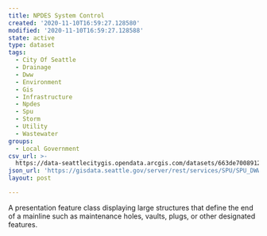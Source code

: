 ```yaml
---
title: NPDES System Control
created: '2020-11-10T16:59:27.128580'
modified: '2020-11-10T16:59:27.128588'
state: active
type: dataset
tags:
  - City Of Seattle
  - Drainage
  - Dww
  - Environment
  - Gis
  - Infrastructure
  - Npdes
  - Spu
  - Storm
  - Utility
  - Wastewater
groups:
  - Local Government
csv_url: >-
  https://data-seattlecitygis.opendata.arcgis.com/datasets/663de700891248a082483b750beaef69_8.csv?outSR=%7B%22latestWkid%22%3A2926%2C%22wkid%22%3A2926%7D
json_url: 'https://gisdata.seattle.gov/server/rest/services/SPU/SPU_DWW/MapServer/8'
layout: post

---
```

A presentation feature class displaying large structures that define the end of a mainline such as maintenance holes, vaults, plugs, or other designated features.

